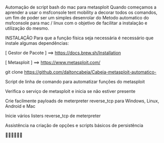 Automação de script bash do mac para metasploit
Quando começamos a aprender a usar o msfconsole tent mobility a decorar todos os comandos, um fim de poder ser um simples desenrolar do Metodo automatico do msfconsole para mac / linux com o objetivo de facilitar a instalação e utilização do mesmo.

INSTALAÇÃO
Para que a função física seja necessária é necessário que instale algumas dependências:

[ Gestor de Pacote ] ==> https://docs.brew.sh/Installation

[ Metasploit ] ==> https://www.metasploit.com/

git clone https://github.com/daltoncabeia/Cabeia-metasploit-automatico-

Script de linha de comando para automatizar funções do metasploit

Verifica o serviço de metasploit e inicia se não estiver presente

Crie facilmente payloads de meterpreter reverse_tcp para Windows, Linux, Android e Mac

Inicie vários listers reverse_tcp de meterpreter

Assistência na criação de opções e scripts básicos de persistência


🤭👨‍💻👨🏾‍💻

